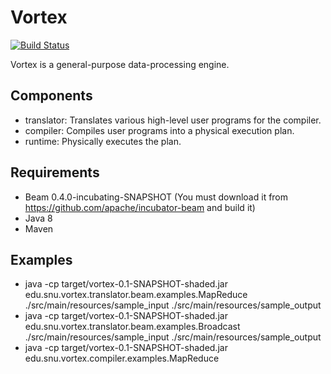 # Vortex 
[![Build Status](http://cmscluster.snu.ac.kr:8080/jenkins/buildStatus/icon?job=Vortex-master)](http://cmscluster.snu.ac.kr:8080/jenkins/job/Vortex-master/)

Vortex is a general-purpose data-processing engine.

## Components
* translator: Translates various high-level user programs for the compiler.
* compiler: Compiles user programs into a physical execution plan.
* runtime: Physically executes the plan.

## Requirements
* Beam 0.4.0-incubating-SNAPSHOT (You must download it from https://github.com/apache/incubator-beam and build it)
* Java 8
* Maven

## Examples
* java -cp target/vortex-0.1-SNAPSHOT-shaded.jar edu.snu.vortex.translator.beam.examples.MapReduce ./src/main/resources/sample_input ./src/main/resources/sample_output
* java -cp target/vortex-0.1-SNAPSHOT-shaded.jar edu.snu.vortex.translator.beam.examples.Broadcast ./src/main/resources/sample_input ./src/main/resources/sample_output
* java -cp target/vortex-0.1-SNAPSHOT-shaded.jar edu.snu.vortex.compiler.examples.MapReduce
